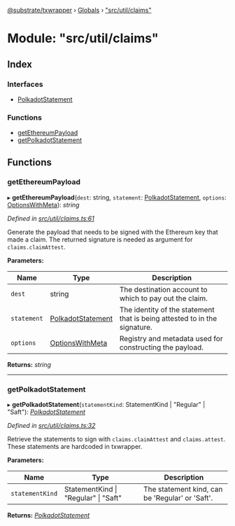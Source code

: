 [@substrate/txwrapper](../README.md) › [Globals](../globals.md) › ["src/util/claims"](_src_util_claims_.md)

# Module: "src/util/claims"

## Index

### Interfaces

* [PolkadotStatement](../interfaces/_src_util_claims_.polkadotstatement.md)

### Functions

* [getEthereumPayload](_src_util_claims_.md#getethereumpayload)
* [getPolkadotStatement](_src_util_claims_.md#getpolkadotstatement)

## Functions

###  getEthereumPayload

▸ **getEthereumPayload**(`dest`: string, `statement`: [PolkadotStatement](../interfaces/_src_util_claims_.polkadotstatement.md), `options`: [OptionsWithMeta](../interfaces/_src_util_types_.optionswithmeta.md)): *string*

*Defined in [src/util/claims.ts:61](https://github.com/paritytech/txwrapper/blob/8c6ea2d/src/util/claims.ts#L61)*

Generate the payload that needs to be signed with the Ethereum key that made
a claim. The returned signature is needed as argument for
`claims.claimAttest`.

**Parameters:**

Name | Type | Description |
------ | ------ | ------ |
`dest` | string | The destination account to which to pay out the claim. |
`statement` | [PolkadotStatement](../interfaces/_src_util_claims_.polkadotstatement.md) | The identity of the statement that is being attested to in the signature. |
`options` | [OptionsWithMeta](../interfaces/_src_util_types_.optionswithmeta.md) | Registry and metadata used for constructing the payload.  |

**Returns:** *string*

___

###  getPolkadotStatement

▸ **getPolkadotStatement**(`statementKind`: StatementKind | "Regular" | "Saft"): *[PolkadotStatement](../interfaces/_src_util_claims_.polkadotstatement.md)*

*Defined in [src/util/claims.ts:32](https://github.com/paritytech/txwrapper/blob/8c6ea2d/src/util/claims.ts#L32)*

Retrieve the statements to sign with `claims.claimAttest` and
`claims.attest`. These statements are hardcoded in txwrapper.

**Parameters:**

Name | Type | Description |
------ | ------ | ------ |
`statementKind` | StatementKind &#124; "Regular" &#124; "Saft" | The statement kind, can be 'Regular' or 'Saft'.  |

**Returns:** *[PolkadotStatement](../interfaces/_src_util_claims_.polkadotstatement.md)*
